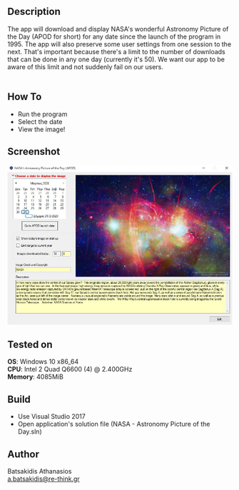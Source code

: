 ## Description ##

The app will download and display NASA's wonderful Astronomy Picture of the Day (APOD for short) for any date since the launch of the program in 1995. The app will also preserve some user settings from one session to the next. That's important because there's a limit to the number of downloads that can be done in any one day (currently it's 50). We want our app to be aware of this limit and not suddenly fail on our users.<br>
<br>

## How To ##

* Run the program
* Select the date
* View the image!

## Screenshot

![Alt text](/Screenshot/screen.jpg?raw=true "CovidSharp")

## Tested on ##

**OS**: Windows 10 x86_64 <br>
**CPU**: Intel 2 Quad Q6600 (4) @ 2.400GHz <br>
**Memory**: 4085MiB <br>

## Build ##

* Use Visual Studio 2017<br>
* Open application's solution file (NASA - Astronomy Picture of the Day.sln)<br>

## Author ##

Batsakidis Athanasios<br>
a.batsakidis@re-think.gr